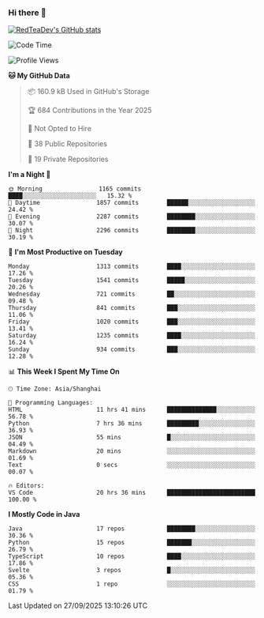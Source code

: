 ### Hi there 👋

<!--
**RedTeaDev/RedTeaDev** is a ✨ _special_ ✨ repository because its `README.md` (this file) appears on your GitHub profile.

Here are some ideas to get you started:

- 🔭 I’m currently working on ...
- 🌱 I’m currently learning ...
- 👯 I’m looking to collaborate on ...
- 🤔 I’m looking for help with ...
- 💬 Ask me about ...
- 📫 How to reach me: ...
- 😄 Pronouns: ...
- ⚡ Fun fact: ...
-->

<!--
[![wakatime](https://wakatime.com/badge/user/6b101ed0-04c0-4490-9283-eb61f2efff96.svg)](https://wakatime.com/@6b101ed0-04c0-4490-9283-eb61f2efff96)
!-->

[![RedTeaDev's GitHub stats](https://github-readme-stats.vercel.app/api?username=RedTeaDev\&include_all_commits=true)](https://github.com/anuraghazra/github-readme-stats)
<!--
[![willianrod's wakatime stats](https://github-readme-stats.vercel.app/api/wakatime?username=RedTeaDev)](https://github.com/anuraghazra/github-readme-stats)
!-->
<!--START_SECTION:waka-->
![Code Time](http://img.shields.io/badge/Code%20Time-3%2C525%20hrs%2059%20mins-blue)

![Profile Views](http://img.shields.io/badge/Profile%20Views-0-blue)

**🐱 My GitHub Data** 

> 📦 160.9 kB Used in GitHub's Storage 
 > 
> 🏆 684 Contributions in the Year 2025
 > 
> 🚫 Not Opted to Hire
 > 
> 📜 38 Public Repositories 
 > 
> 🔑 19 Private Repositories 
 > 
**I'm a Night 🦉** 

```text
🌞 Morning                1165 commits        ████░░░░░░░░░░░░░░░░░░░░░   15.32 % 
🌆 Daytime                1857 commits        ██████░░░░░░░░░░░░░░░░░░░   24.42 % 
🌃 Evening                2287 commits        ████████░░░░░░░░░░░░░░░░░   30.07 % 
🌙 Night                  2296 commits        ████████░░░░░░░░░░░░░░░░░   30.19 % 
```
📅 **I'm Most Productive on Tuesday** 

```text
Monday                   1313 commits        ████░░░░░░░░░░░░░░░░░░░░░   17.26 % 
Tuesday                  1541 commits        █████░░░░░░░░░░░░░░░░░░░░   20.26 % 
Wednesday                721 commits         ██░░░░░░░░░░░░░░░░░░░░░░░   09.48 % 
Thursday                 841 commits         ███░░░░░░░░░░░░░░░░░░░░░░   11.06 % 
Friday                   1020 commits        ███░░░░░░░░░░░░░░░░░░░░░░   13.41 % 
Saturday                 1235 commits        ████░░░░░░░░░░░░░░░░░░░░░   16.24 % 
Sunday                   934 commits         ███░░░░░░░░░░░░░░░░░░░░░░   12.28 % 
```


📊 **This Week I Spent My Time On** 

```text
🕑︎ Time Zone: Asia/Shanghai

💬 Programming Languages: 
HTML                     11 hrs 41 mins      ██████████████░░░░░░░░░░░   56.78 % 
Python                   7 hrs 36 mins       █████████░░░░░░░░░░░░░░░░   36.93 % 
JSON                     55 mins             █░░░░░░░░░░░░░░░░░░░░░░░░   04.49 % 
Markdown                 20 mins             ░░░░░░░░░░░░░░░░░░░░░░░░░   01.69 % 
Text                     0 secs              ░░░░░░░░░░░░░░░░░░░░░░░░░   00.07 % 

🔥 Editors: 
VS Code                  20 hrs 36 mins      █████████████████████████   100.00 % 
```

**I Mostly Code in Java** 

```text
Java                     17 repos            ████████░░░░░░░░░░░░░░░░░   30.36 % 
Python                   15 repos            ███████░░░░░░░░░░░░░░░░░░   26.79 % 
TypeScript               10 repos            ████░░░░░░░░░░░░░░░░░░░░░   17.86 % 
Svelte                   3 repos             █░░░░░░░░░░░░░░░░░░░░░░░░   05.36 % 
CSS                      1 repo              ░░░░░░░░░░░░░░░░░░░░░░░░░   01.79 % 
```




 Last Updated on 27/09/2025 13:10:26 UTC
<!--END_SECTION:waka-->


